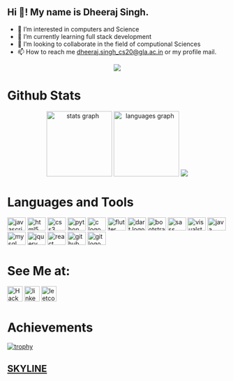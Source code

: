 # <h2 align="left">Hi 👋! My name is Dheeraj Singh.</h2>
- 👀 I’m interested in computers and Science
- 🌱 I’m currently learning full stack development
- 💞️ I’m looking to collaborate in the field of computional Sciences
- 📫 How to reach me dheeraj.singh_cs20@gla.ac.in or my profile mail.
<div align="center">
<img src="https://octodex.github.com/images/daftpunktocat-guy.gif"> 
</div>



###
# Github Stats

<div align="center">
  <img src="https://github-readme-stats.vercel.app/api?hide_title=false&hide_rank=false&show_icons=true&include_all_commits=true&count_private=true&disable_animations=false&theme=dracula&locale=en&hide_border=false&username=Dheerajsingh002" height="150" alt="stats graph"  />
  <img src="https://github-readme-stats.vercel.app/api/top-langs?locale=en&hide_title=false&layout=compact&card_width=320&langs_count=5&theme=dracula&hide_border=false&username=Dheerajsingh002" height="150" alt="languages graph"  />
<img src="https://github-readme-streak-stats.herokuapp.com/?user=Dheerajsingh002">


</div>


###



###
# Languages and Tools

<div align="left">
  <a href="https://www.javascript.com"><img src="https://cdn.jsdelivr.net/gh/devicons/devicon/icons/javascript/javascript-original.svg" height="30" width="42" alt="javascript logo"  /></a>
  <a href="https://html.com"><img src="https://cdn.jsdelivr.net/gh/devicons/devicon/icons/html5/html5-original.svg" height="30" width="42" alt="html5 logo"  /></a>
 <a href="https://css3.com"><img src="https://cdn.jsdelivr.net/gh/devicons/devicon/icons/css3/css3-original.svg" height="30" width="42" alt="css3 logo"  /></a>
 <a href="https://www.python.org"><img src="https://cdn.jsdelivr.net/gh/devicons/devicon/icons/python/python-original.svg" height="30" width="42" alt="python logo"  /></a>
  <a href="https://www.cprogramming.com"><img src="https://cdn.jsdelivr.net/gh/devicons/devicon/icons/c/c-original.svg" height="30" width="42" alt="c logo"  /></a>
<a href="https://flutter.com"><img src="https://cdn.jsdelivr.net/gh/devicons/devicon/icons/flutter/flutter-original.svg" height="30" width="42" alt="flutter logo"  /></a>
<a href="https://www.dart.com"><img src="https://cdn.jsdelivr.net/gh/devicons/devicon/icons/dart/dart-original.svg" height="30" width="42" alt="dart logo"  /></a>
<a href="https://getbootstrap.com"><img src="https://cdn.jsdelivr.net/gh/devicons/devicon/icons/bootstrap/bootstrap-original.svg" height="30" width="42" alt="bootstrap logo"/></a>
<a href="https://sass-lang.com/documentation/"><img src="https://cdn.jsdelivr.net/gh/devicons/devicon/icons/sass/sass-original.svg" height="30" width="42" alt="sass logo"/></a>
<a href="https://visualstudio.microsoft.com/downloads/"><img src="https://cdn.jsdelivr.net/gh/devicons/devicon/icons/vscode/vscode-original.svg" height="30" width="42" alt="visualstudio logo"  /></a>
<a href="https://www.java.com/en/"><img src="https://cdn.jsdelivr.net/gh/devicons/devicon/icons/java/java-original.svg" height="30" width="42" alt="java logo"/></a>
<a href="https://www.mysql.com/"><img src="https://cdn.jsdelivr.net/gh/devicons/devicon/icons/mysql/mysql-original.svg" height="30" width="42" alt="mysql logo"/></a>
  <a href="https://jquery.com"><img src="https://cdn.jsdelivr.net/gh/devicons/devicon/icons/jquery/jquery-original.svg" height="30" width="42" alt="jquery logo"/></a>
  <a href="https://reactjs.org"><img src="https://cdn.jsdelivr.net/gh/devicons/devicon/icons/react/react-original.svg" height="30" width="42" alt="react logo"/></a>
  <a href="https://github.com"><img src="https://cdn.jsdelivr.net/gh/devicons/devicon/icons/github/github-original.svg" height="30" width="42" alt="github logo" /></a>
  <a href="https://git-scm.com/"><img src="https://cdn.jsdelivr.net/gh/devicons/devicon/icons/git/git-original.svg" height="30" width="42" alt="git logo"/></a>
 
</div>

###
# See Me at:
<div align="left">
  <a href="https://www.hackerrank.com/_2B_201500219"><img src="https://img.shields.io/static/v1?message=HackerRank&logo=HackerRank&label=&color=7289DA&logoColor=white&labelColor=&style=for-the-badge" height="35" alt="HackerRank logo"/></a>
  <a href="https://www.linkedin.com/in/dheeraj-singh-8764a0222" target="blank"><img src="https://img.shields.io/static/v1?message=LinkedIn&logo=linkedin&label=&color=0077B5&logoColor=white&labelColor=&style=for-the-badge" height="35" alt="linkedin logo"/></a>
  <a href="https://leetcode.com/Dheerajsingh_18/" target="blank"><img src="https://img.shields.io/static/v1?message=leetcode&logo=leetcode&label=&color=0077B5&logoColor=white&labelColor=&style=for-the-badge" height="35" alt="leetcode logo"/></a>
</div>

###

# Achievements
[![trophy](https://github-profile-trophy.vercel.app/?username=Dheerajsingh002&theme=onedark)](https://github.com/ryo-ma/github-profile-trophy)

###
<a href="https://skyline.github.com/dheerajsingh002/2022"><h2>SKYLINE</h2><a>





<!---
Dheerajsingh002/Dheerajsingh002 is a ✨ special ✨ repository because its `README.md` (this file) appears on your GitHub profile.
You can click the Preview link to take a look at your changes.
--->
